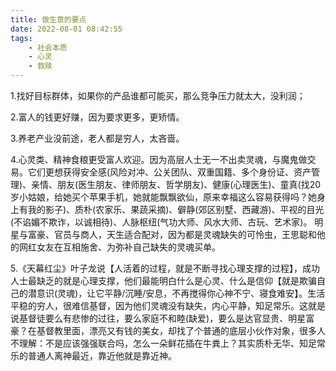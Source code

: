 ```yaml
---
title: 做生意的要点
date: 2022-08-01 08:42:55
tags: 
    - 社会本质
    - 心灵
    - 救赎
---
```

1.找好目标群体，如果你的产品谁都可能买，那么竞争压力就太大，没利润；

2.富人的钱更好赚，因为要求更多，更矫情。

3.养老产业没前途，老人都是穷人，太吝啬。

4.心灵类、精神食粮更受富人欢迎。因为高层人士无一不出卖灵魂，与魔鬼做交易。它们更想获得安全感(风险对冲、公关团队、双重国籍、多个身份证、资产管理)、亲情、朋友(医生朋友、律师朋友、哲学朋友)、健康(心理医生)、童真(找20岁小姑娘，给她买个苹果手机，她就能飘飘欲仙，原来幸福这么容易获得吗？她身上有我的影子)、质朴(农家乐、果蔬采摘)、僻静(郊区别墅、西藏游)、平视的目光(不谄媚不欺诈，以诚相待)、人脉枢纽(气功大师、风水大师、古玩、艺术家)。 明星与富豪、官员与商人，天生适合配对，因为都是灵魂缺失的可怜虫，王思聪和他的网红女友在互相施舍、为弥补自己缺失的灵魂买单。

5.《天幕红尘》叶子龙说【人活着的过程，就是不断寻找心理支撑的过程】，成功人士最缺乏的就是心理支撑，他们最能明白什么是心灵、什么是信仰【就是欺骗自己的潜意识(灵魂)，让它平静/沉睡/安息，不再搅得你心神不宁、寝食难安】。生活平稳的穷人，很难信基督，因为他们灵魂没有缺失，内心平静，知足常乐。这就是说基督徒要么有悲惨的过往，要么家庭不和睦(缺爱)，要么是达官显贵、明星富豪？在基督教里面，漂亮又有钱的美女，却找了个普通的底层小伙作对象，很多人不理解：不是应该强强联合吗，怎么一朵鲜花插在牛粪上？其实质朴无华、知足常乐的普通人离神最近，靠近他就是靠近神。